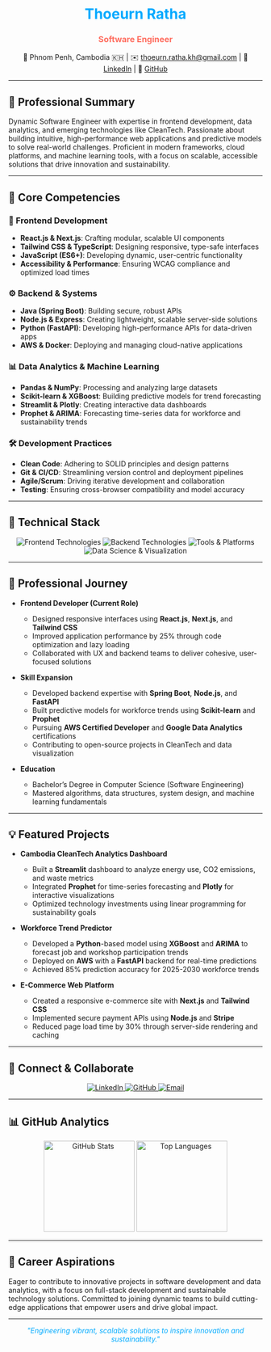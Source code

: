 <div align="center">
  <h1 style="color: #00aaff;">Thoeurn Ratha</h1>
  <h3 style="color: #ff6f61;">Software Engineer</h3>
  <p>📍 Phnom Penh, Cambodia 🇰🇭 | ✉️ <a href="mailto:thoeurn.ratha.kh@gmail.com">thoeurn.ratha.kh@gmail.com</a> | 🔗 <a href="https://linkedin.com/in/your-profile">LinkedIn</a> | 🐙 <a href="https://github.com/Ari-ICU">GitHub</a></p>
</div>

---

## 🌟 Professional Summary

Dynamic Software Engineer with expertise in frontend development, data analytics, and emerging technologies like CleanTech. Passionate about building intuitive, high-performance web applications and predictive models to solve real-world challenges. Proficient in modern frameworks, cloud platforms, and machine learning tools, with a focus on scalable, accessible solutions that drive innovation and sustainability.

---

## 🚀 Core Competencies

### 🎨 Frontend Development
- **React.js & Next.js**: Crafting modular, scalable UI components
- **Tailwind CSS & TypeScript**: Designing responsive, type-safe interfaces
- **JavaScript (ES6+)**: Developing dynamic, user-centric functionality
- **Accessibility & Performance**: Ensuring WCAG compliance and optimized load times

### ⚙️ Backend & Systems
- **Java (Spring Boot)**: Building secure, robust APIs
- **Node.js & Express**: Creating lightweight, scalable server-side solutions
- **Python (FastAPI)**: Developing high-performance APIs for data-driven apps
- **AWS & Docker**: Deploying and managing cloud-native applications

### 📊 Data Analytics & Machine Learning
- **Pandas & NumPy**: Processing and analyzing large datasets
- **Scikit-learn & XGBoost**: Building predictive models for trend forecasting
- **Streamlit & Plotly**: Creating interactive data dashboards
- **Prophet & ARIMA**: Forecasting time-series data for workforce and sustainability trends

### 🛠️ Development Practices
- **Clean Code**: Adhering to SOLID principles and design patterns
- **Git & CI/CD**: Streamlining version control and deployment pipelines
- **Agile/Scrum**: Driving iterative development and collaboration
- **Testing**: Ensuring cross-browser compatibility and model accuracy

---

## 🧰 Technical Stack

<p align="center">
  <img src="https://skillicons.dev/icons?i=react,nextjs,js,ts,html,css,tailwind&theme=light" alt="Frontend Technologies"/>
  <img src="https://skillicons.dev/icons?i=java,spring,nodejs,express,python,fastapi&theme=light" alt="Backend Technologies"/>
  <img src="https://skillicons.dev/icons?i=aws,docker,git,github,jenkins,vscode,postman&theme=light" alt="Tools & Platforms"/>
  <img src="https://skillicons.dev/icons?i=plotly&theme=light" alt="Data Science & Visualization"/>
</p>

---

## 🌱 Professional Journey

- **Frontend Developer (Current Role)**  
  - Designed responsive interfaces using **React.js**, **Next.js**, and **Tailwind CSS**  
  - Improved application performance by 25% through code optimization and lazy loading  
  - Collaborated with UX and backend teams to deliver cohesive, user-focused solutions  

- **Skill Expansion**  
  - Developed backend expertise with **Spring Boot**, **Node.js**, and **FastAPI**  
  - Built predictive models for workforce trends using **Scikit-learn** and **Prophet**  
  - Pursuing **AWS Certified Developer** and **Google Data Analytics** certifications  
  - Contributing to open-source projects in CleanTech and data visualization  

- **Education**  
  - Bachelor’s Degree in Computer Science (Software Engineering)  
  - Mastered algorithms, data structures, system design, and machine learning fundamentals  

---

## 💡 Featured Projects

- **Cambodia CleanTech Analytics Dashboard**  
  - Built a **Streamlit** dashboard to analyze energy use, CO2 emissions, and waste metrics  
  - Integrated **Prophet** for time-series forecasting and **Plotly** for interactive visualizations  
  - Optimized technology investments using linear programming for sustainability goals  

- **Workforce Trend Predictor**  
  - Developed a **Python**-based model using **XGBoost** and **ARIMA** to forecast job and workshop participation trends  
  - Deployed on **AWS** with a **FastAPI** backend for real-time predictions  
  - Achieved 85% prediction accuracy for 2025-2030 workforce trends  

- **E-Commerce Web Platform**  
  - Created a responsive e-commerce site with **Next.js** and **Tailwind CSS**  
  - Implemented secure payment APIs using **Node.js** and **Stripe**  
  - Reduced page load time by 30% through server-side rendering and caching  

---

## 🤝 Connect & Collaborate

<p align="center">
  <a href="https://linkedin.com/in/your-profile">
    <img src="https://img.shields.io/badge/LinkedIn-0077B5?style=flat-square&logo=linkedin&logoColor=white" alt="LinkedIn"/>
  </a>
  <a href="https://github.com/Ari-ICU">
    <img src="https://img.shields.io/badge/GitHub-181717?style=flat-square&logo=github&logoColor=white" alt="GitHub"/>
  </a>
  <a href="mailto:thoeurn.ratha.kh@gmail.com">
    <img src="https://img.shields.io/badge/Email-D14836?style=flat-square&logo=gmail&logoColor=white" alt="Email"/>
  </a>
</p>

---

## 📊 GitHub Analytics

<p align="center">
  <img height="180em" src="https://github-readme-stats.vercel.app/api?username=Ari-ICU&show_icons=true&theme=radical&include_all_commits=true&count_private=true" alt="GitHub Stats"/>
  <img height="180em" src="https://github-readme-stats.vercel.app/api/top-langs/?username=Ari-ICU&layout=compact&langs_count=8&theme=radical" alt="Top Languages"/>
</p>

---

## 🎯 Career Aspirations

Eager to contribute to innovative projects in software development and data analytics, with a focus on full-stack development and sustainable technology solutions. Committed to joining dynamic teams to build cutting-edge applications that empower users and drive global impact.

---

<div align="center">
  <i style="color: #00aaff;">"Engineering vibrant, scalable solutions to inspire innovation and sustainability."</i>
</div>
